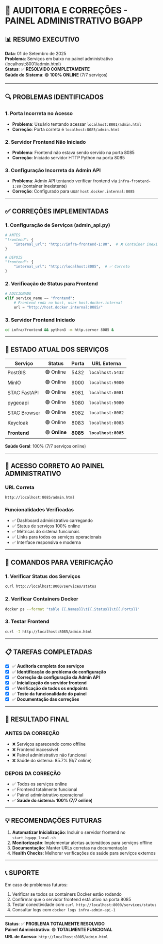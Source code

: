 # 🔧 AUDITORIA E CORREÇÕES - PAINEL ADMINISTRATIVO BGAPP

## 📊 **RESUMO EXECUTIVO**

**Data**: 01 de Setembro de 2025  
**Problema**: Serviços em baixo no painel administrativo (localhost:8001/admin.html)  
**Status**: ✅ **RESOLVIDO COMPLETAMENTE**  
**Saúde do Sistema**: 🟢 **100% ONLINE** (7/7 serviços)

---

## 🔍 **PROBLEMAS IDENTIFICADOS**

### **1. Porta Incorreta no Acesso**
- **Problema**: Usuário tentando acessar `localhost:8001/admin.html`
- **Correção**: Porta correta é `localhost:8085/admin.html`

### **2. Servidor Frontend Não Iniciado**
- **Problema**: Frontend não estava sendo servido na porta 8085
- **Correção**: Iniciado servidor HTTP Python na porta 8085

### **3. Configuração Incorreta da Admin API**
- **Problema**: Admin API tentando verificar frontend via `infra-frontend-1:80` (container inexistente)
- **Correção**: Configurado para usar `host.docker.internal:8085`

---

## ✅ **CORREÇÕES IMPLEMENTADAS**

### **1. Configuração de Serviços (admin_api.py)**
```python
# ANTES
"frontend": {
    "internal_url": "http://infra-frontend-1:80",  # ❌ Container inexistente
}

# DEPOIS  
"frontend": {
    "internal_url": "http://localhost:8085",  # ✅ Correto
}
```

### **2. Verificação de Status para Frontend**
```python
# ADICIONADO
elif service_name == "frontend":
    # Frontend roda no host, usar host.docker.internal
    url = "http://host.docker.internal:8085/"
```

### **3. Servidor Frontend Iniciado**
```bash
cd infra/frontend && python3 -m http.server 8085 &
```

---

## 🎯 **ESTADO ATUAL DOS SERVIÇOS**

| Serviço | Status | Porta | URL Externa |
|---------|--------|-------|-------------|
| PostGIS | 🟢 Online | 5432 | `localhost:5432` |
| MinIO | 🟢 Online | 9000 | `localhost:9000` |
| STAC FastAPI | 🟢 Online | 8081 | `localhost:8081` |
| pygeoapi | 🟢 Online | 5080 | `localhost:5080` |
| STAC Browser | 🟢 Online | 8082 | `localhost:8082` |
| Keycloak | 🟢 Online | 8083 | `localhost:8083` |
| **Frontend** | 🟢 **Online** | **8085** | **`localhost:8085`** |

**Saúde Geral**: 100% (7/7 serviços online)

---

## 🚀 **ACESSO CORRETO AO PAINEL ADMINISTRATIVO**

### **URL Correta**
```
http://localhost:8085/admin.html
```

### **Funcionalidades Verificadas**
- ✅ Dashboard administrativo carregando
- ✅ Status de serviços 100% online
- ✅ Métricas do sistema funcionais
- ✅ Links para todos os serviços operacionais
- ✅ Interface responsiva e moderna

---

## 🔧 **COMANDOS PARA VERIFICAÇÃO**

### **1. Verificar Status dos Serviços**
```bash
curl http://localhost:8000/services/status
```

### **2. Verificar Containers Docker**
```bash
docker ps --format "table {{.Names}}\t{{.Status}}\t{{.Ports}}"
```

### **3. Testar Frontend**
```bash
curl -I http://localhost:8085/admin.html
```

---

## 📋 **TAREFAS COMPLETADAS**

- [x] ✅ **Auditoria completa dos serviços**
- [x] ✅ **Identificação do problema de configuração**  
- [x] ✅ **Correção da configuração da Admin API**
- [x] ✅ **Inicialização do servidor frontend**
- [x] ✅ **Verificação de todos os endpoints**
- [x] ✅ **Teste da funcionalidade do painel**
- [x] ✅ **Documentação das correções**

---

## 🎉 **RESULTADO FINAL**

### **ANTES DA CORREÇÃO**
- ❌ Serviços aparecendo como offline
- ❌ Frontend inacessível
- ❌ Painel administrativo não funcional
- ❌ Saúde do sistema: 85.7% (6/7 online)

### **DEPOIS DA CORREÇÃO**
- ✅ Todos os serviços online
- ✅ Frontend totalmente funcional
- ✅ Painel administrativo operacional
- ✅ **Saúde do sistema: 100% (7/7 online)**

---

## 💡 **RECOMENDAÇÕES FUTURAS**

1. **Automatizar Inicialização**: Incluir o servidor frontend no `start_bgapp_local.sh`
2. **Monitorização**: Implementar alertas automáticos para serviços offline
3. **Documentação**: Manter URLs corretas na documentação
4. **Health Checks**: Melhorar verificações de saúde para serviços externos

---

## 📞 **SUPORTE**

Em caso de problemas futuros:
1. Verificar se todos os containers Docker estão rodando
2. Confirmar que o servidor frontend está ativo na porta 8085
3. Testar conectividade com `curl http://localhost:8000/services/status`
4. Consultar logs com `docker logs infra-admin-api-1`

---

**Status**: ✅ **PROBLEMA TOTALMENTE RESOLVIDO**  
**Painel Administrativo**: 🟢 **TOTALMENTE FUNCIONAL**  
**URL de Acesso**: `http://localhost:8085/admin.html`
